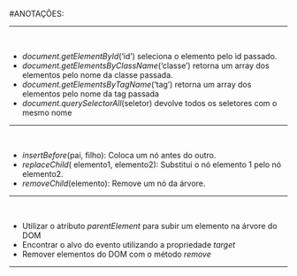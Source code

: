 #ANOTAÇÕES:
<hr><br>

- *document.getElementById*(‘id’) seleciona o elemento pelo id passado.
- *document.getElementsByClassName*(‘classe’) retorna um array dos elementos pelo nome da classe passada.
- *document.getElementsByTagName*(‘tag’) retorna um array dos elementos pelo nome da tag passada
- *document.querySelectorAll*(seletor) devolve todos os seletores com o mesmo nome
<hr><br>

- *insertBefore*(pai, filho): Coloca um nó antes do outro.
- *replaceChild*( elemento1, elemento2): Substitui o nó elemento 1 pelo nó elemento2.
- *removeChild*(elemento): Remove um nó da árvore.
<hr><br>

- Utilizar o atributo *parentElement* para subir um elemento na árvore do DOM
- Encontrar o alvo do evento utilizando a propriedade *target*
- Remover elementos do DOM com o método *remove*

<hr><br>

